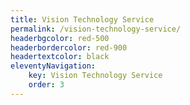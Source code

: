 ```yaml
---
title: Vision Technology Service
permalink: /vision-technology-service/
headerbgcolor: red-500
headerbordercolor: red-900
headertextcolor: black
eleventyNavigation:
    key: Vision Technology Service
    order: 3
---
```

